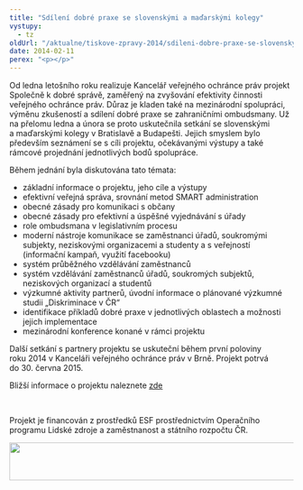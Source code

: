 ```yaml
---
title: "Sdílení dobré praxe se slovenskými a maďarskými kolegy"
vystupy:
  - tz
oldUrl: "/aktualne/tiskove-zpravy-2014/sdileni-dobre-praxe-se-slovenskymi-a-madarskymi-kolegy"
date: 2014-02-11
perex: "<p></p>"
---
```


<!-- imported from the old website -->

<p>Od ledna letošního roku realizuje Kancelář veřejného ochránce práv projekt Společně k dobré správě, zaměřený na zvyšování efektivity činnosti veřejného ochránce práv. Důraz je kladen také na mezinárodní spolupráci, výměnu zkušeností a sdílení dobré praxe se zahraničními ombudsmany. Už na přelomu ledna a února se proto uskutečnila setkání se slovenskými a maďarskými kolegy v Bratislavě a Budapešti. Jejich smyslem bylo především seznámení se s cíli projektu, očekávanými výstupy a také rámcové projednání jednotlivých bodů spolupráce. </p><p>Během jednání byla diskutována tato témata:</p><ul><li>základní informace o projektu, jeho cíle a výstupy</li><li>efektivní veřejná správa, srovnání metod SMART administration</li><li>obecné zásady pro komunikaci s občany </li><li>obecné zásady pro efektivní a úspěšné vyjednávání s úřady </li><li>role ombudsmana v legislativním procesu</li><li>moderní nástroje komunikace se zaměstnanci úřadů, soukromými subjekty, neziskovými organizacemi a studenty a s veřejností (informační kampaň, využití facebooku)</li><li>systém průběžného vzdělávání zaměstnanců</li><li>systém vzdělávání zaměstnanců úřadů, soukromých subjektů, neziskových organizací a studentů</li><li>výzkumné aktivity partnerů, úvodní informace o plánované výzkumné studii „Diskriminace v ČR“</li><li>identifikace příkladů dobré praxe v jednotlivých oblastech a možnosti jejich implementace</li><li>mezinárodní konference konané v rámci projektu</li></ul><p>Další setkání s partnery projektu se uskuteční během první poloviny roku 2014 v Kanceláři veřejného ochránce práv v Brně. Projekt potrvá do 30. června 2015.</p><p>Bližší informace o projektu naleznete <a href="https://www.ochrance.cz/spolecne-k-dobre-sprave/">zde</a></p><p> </p><p>Projekt je financován z prostředků ESF prostřednictvím Operačního programu Lidské zdroje a zaměstnanost a státního rozpočtu ČR.</p><p><img src="https://www.ochrance.cz/uploads/RTEmagicC_esf_eu.jpg.jpg" height="67" width="622" alt="" /></p>

